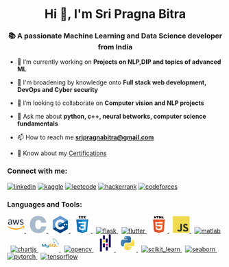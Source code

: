 <h1 align="center">Hi 👋, I'm Sri Pragna Bitra</h1>
<h3 align="center">📚 A passionate Machine Learning and Data Science developer from India</h3>

- 🔭 I’m currently working on **Projects on NLP,DIP and topics of advanced ML**

- 🌱 I'm broadening by knowledge onto **Full stack web development, DevOps and Cyber security**

- 👯 I’m looking to collaborate on **Computer vision and NLP projects**

- 💬 Ask me about **python, c++, neural betworks, computer science fundamentals**

- 📫 How to reach me **sripragnabitra@gmail.com**

- 📄 Know about my <a href="https://drive.google.com/drive/folders/1qdDHuNFq-q9gGIfxKCB8-6btin1y4NSz?usp=drive_link">Certifications</a> 

<h3 align="left">Connect with me:</h3>
<p align="left">
<a href="https://www.linkedin.com/in/sri-pragna-bitra-283b2b255/" target="blank"><img align="center" src="https://github.com/rahuldkjain/github-profile-readme-generator/blob/26db3b7d8c0ddbe0f5e3661b095ae63c0ca9e442/src/images/icons/Social/linked-in-alt.svg" alt="linkedin" height="30" width="40" /></a>
<a href="https://kaggle.com/sripragnabitra" target="blank"><img align="center" src="https://raw.githubusercontent.com/rahuldkjain/github-profile-readme-generator/master/src/images/icons/Social/kaggle.svg" alt="kaggle" height="30" width="40" /></a>
<a href="https://leetcode.com/u/sripragnabitra" target="blank"><img align="center" src="https://github.com/rahuldkjain/github-profile-readme-generator/blob/26db3b7d8c0ddbe0f5e3661b095ae63c0ca9e442/src/images/icons/Social/leet-code.svg" alt="leetcode" height="30" width="40" /></a>
<a href="https://www.hackerrank.com/@sripragnabitra" target="blank"><img align="center" src="https://raw.githubusercontent.com/rahuldkjain/github-profile-readme-generator/master/src/images/icons/Social/hackerrank.svg" alt="hackerrank" height="30" width="40" /></a>
<a href="https://codeforces.com/profile/sripragnabitra" target="blank"><img align="center" src="https://raw.githubusercontent.com/rahuldkjain/github-profile-readme-generator/master/src/images/icons/Social/codeforces.svg" alt="codeforces" height="30" width="40" /></a>
</p>

<h3 align="left">Languages and Tools:</h3>
<p align="left"> 
<a href="https://aws.amazon.com" target="_blank" rel="noreferrer"> <img src="https://raw.githubusercontent.com/devicons/devicon/master/icons/amazonwebservices/amazonwebservices-original-wordmark.svg" alt="aws" width="40" height="40"/> </a> &nbsp; 
<a href="https://www.cprogramming.com/" target="_blank" rel="noreferrer"> <img src="https://raw.githubusercontent.com/devicons/devicon/master/icons/c/c-original.svg" alt="c" width="40" height="40"/> </a> &nbsp; 
<a href="https://www.w3schools.com/cpp/" target="_blank" rel="noreferrer"> <img src="https://raw.githubusercontent.com/devicons/devicon/master/icons/cplusplus/cplusplus-original.svg" alt="cplusplus" width="40" height="40"/> </a> &nbsp; 
<a href="https://www.w3schools.com/css/" target="_blank" rel="noreferrer"> <img src="https://raw.githubusercontent.com/devicons/devicon/master/icons/css3/css3-original-wordmark.svg" alt="css3" width="40" height="40"/> </a> &nbsp; 
<a href="https://flask.palletsprojects.com/" target="_blank" rel="noreferrer"> <img src="https://github.com/rahuldkjain/github-profile-readme-generator/blob/26db3b7d8c0ddbe0f5e3661b095ae63c0ca9e442/src/images/icons/Framework/flask.svg" alt="flask" width="40" height="40"/> </a> &nbsp; 
<a href="https://flutter.dev" target="_blank" rel="noreferrer"> <img src="https://www.vectorlogo.zone/logos/flutterio/flutterio-icon.svg" alt="flutter" width="40" height="40"/> </a> &nbsp; 
<a href="https://www.w3.org/html/" target="_blank" rel="noreferrer"> <img src="https://raw.githubusercontent.com/devicons/devicon/master/icons/html5/html5-original-wordmark.svg" alt="html5" width="40" height="40"/> </a> &nbsp; 
<a href="https://developer.mozilla.org/en-US/docs/Web/JavaScript" target="_blank" rel="noreferrer"> <img src="https://raw.githubusercontent.com/devicons/devicon/master/icons/javascript/javascript-original.svg" alt="javascript" width="40" height="40"/> </a> &nbsp; 
<a href="https://www.mathworks.com/" target="_blank" rel="noreferrer"> <img src="https://upload.wikimedia.org/wikipedia/commons/2/21/Matlab_Logo.png" alt="matlab" width="40" height="40"/> </a> &nbsp; 
<a href="https://www.chartjs.org" target="_blank" rel="noreferrer"> <img src="https://github.com/rahuldkjain/github-profile-readme-generator/blob/26db3b7d8c0ddbe0f5e3661b095ae63c0ca9e442/src/images/icons/DataVisualization/chartjs.svg" alt="chartjs" width="40" height="40"/> </a> &nbsp; 
<a href="https://www.mysql.com/" target="_blank" rel="noreferrer"> <img src="https://raw.githubusercontent.com/devicons/devicon/master/icons/mysql/mysql-original-wordmark.svg" alt="mysql" width="40" height="40"/> </a> &nbsp; 
<a href="https://opencv.org/" target="_blank" rel="noreferrer"> <img src="https://www.vectorlogo.zone/logos/opencv/opencv-icon.svg" alt="opencv" width="40" height="40"/> </a> &nbsp; 
<a href="https://pandas.pydata.org/" target="_blank" rel="noreferrer"> <img src="https://raw.githubusercontent.com/devicons/devicon/2ae2a900d2f041da66e950e4d48052658d850630/icons/pandas/pandas-original.svg" alt="pandas" width="40" height="40"/> </a> &nbsp; 
<a href="https://www.python.org" target="_blank" rel="noreferrer"> <img src="https://raw.githubusercontent.com/devicons/devicon/master/icons/python/python-original.svg" alt="python" width="40" height="40"/> </a> &nbsp; 
<a href="https://scikit-learn.org" target="_blank" rel="noreferrer"> <img src="https://upload.wikimedia.org/wikipedia/commons/0/05/Scikit_learn_logo_small.svg" alt="scikit_learn" width="40" height="40"/> </a> &nbsp; 
<a href="https://seaborn.pydata.org" target="_blank" rel="noreferrer"> <img src="https://seaborn.pydata.org/_images/logo-mark-lightbg.svg" alt="seaborn" width="40" height="40"/> </a> &nbsp;
<a href="https://pytorch.org" target="_blank" rel="noreferrer"> <img src="https://github.com/rahuldkjain/github-profile-readme-generator/blob/26db3b7d8c0ddbe0f5e3661b095ae63c0ca9e442/src/images/icons/AIML/pytorch.svg" alt="pytorch" width="40" height="40"/> </a> &nbsp; 
<a href="https://www.tensorflow.org" target="_blank" rel="noreferrer"> <img src="https://www.vectorlogo.zone/logos/tensorflow/tensorflow-icon.svg" alt="tensorflow" width="40" height="40"/> </a> </p>
<br>
<!--img align="center" src="https://github-readme-stats.vercel.app/api/top-langs?username=sripragnabitra&show_icons=true&locale=en&layout=compact" alt="sripragnabitra" />
